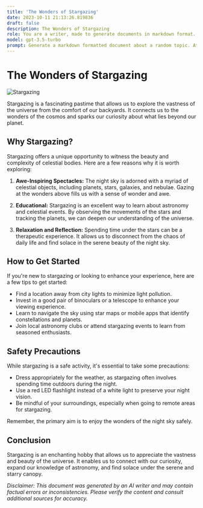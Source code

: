 ```yaml
---
title: 'The Wonders of Stargazing'
date: 2023-10-11 21:13:26.819836
draft: false
description: The Wonders of Stargazing
role: You are a writer, made to generate documents in markdown format. It is very important that all of the documents you generate are in valid markdown format.
model: gpt-3.5-turbo
prompt: Generate a markdown formatted document about a random topic. At the bottom, include a disclaimer explaining that the document was generated by you. The first line of the document should be the title. Make sure that the entire document is in proper markdown format, using a mix of various tags to make the document visually appealing.
---
```


# The Wonders of Stargazing

![Stargazing](https://images.unsplash.com/photo-1506974266-1dca8f26b314)

Stargazing is a fascinating pastime that allows us to explore the vastness of the universe from the comfort of our backyards. It connects us to the wonders of the cosmos and sparks our curiosity about what lies beyond our planet.

## Why Stargazing?

Stargazing offers a unique opportunity to witness the beauty and complexity of celestial bodies. Here are a few reasons why it is worth exploring:

1. **Awe-Inspiring Spectacles:** The night sky is adorned with a myriad of celestial objects, including planets, stars, galaxies, and nebulae. Gazing at the wonders above fills us with a sense of wonder and awe.

2. **Educational:** Stargazing is an excellent way to learn about astronomy and celestial events. By observing the movements of the stars and tracking the planets, we can deepen our understanding of the universe.

3. **Relaxation and Reflection:** Spending time under the stars can be a therapeutic experience. It allows us to disconnect from the chaos of daily life and find solace in the serene beauty of the night sky.

## How to Get Started

If you're new to stargazing or looking to enhance your experience, here are a few tips to get started:

- Find a location away from city lights to minimize light pollution.
- Invest in a good pair of binoculars or a telescope to enhance your viewing experience.
- Learn to navigate the sky using star maps or mobile apps that identify constellations and planets.
- Join local astronomy clubs or attend stargazing events to learn from seasoned enthusiasts.

## Safety Precautions

While stargazing is a safe activity, it's essential to take some precautions:

- Dress appropriately for the weather, as stargazing often involves spending time outdoors during the night.
- Use a red LED flashlight instead of a white light to preserve your night vision.
- Be mindful of your surroundings, especially when going to remote areas for stargazing.

Remember, the primary aim is to enjoy the wonders of the night sky safely.

## Conclusion

Stargazing is an enchanting hobby that allows us to appreciate the vastness and beauty of the universe. It enables us to connect with our curiosity, expand our knowledge of astronomy, and find solace under the serene and starry canopy.

_Disclaimer: This document was generated by an AI writer and may contain factual errors or inconsistencies. Please verify the content and consult additional sources for accuracy._